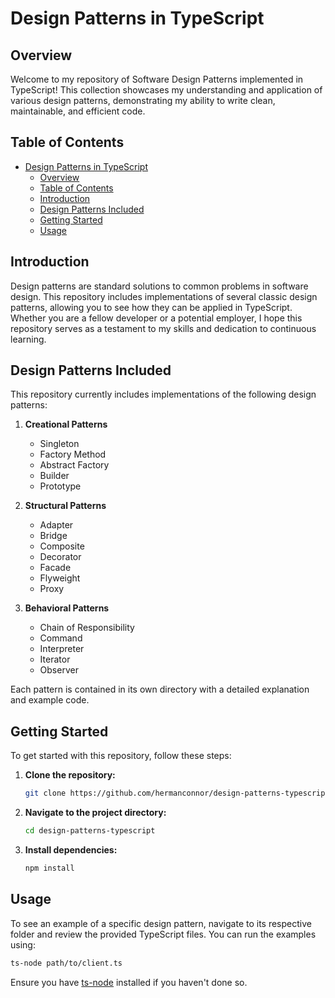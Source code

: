 # Design Patterns in TypeScript

## Overview

Welcome to my repository of Software Design Patterns implemented in TypeScript! This collection showcases my understanding and application of various design patterns, demonstrating my ability to write clean, maintainable, and efficient code.

## Table of Contents

- [Design Patterns in TypeScript](#design-patterns-in-typescript)
  - [Overview](#overview)
  - [Table of Contents](#table-of-contents)
  - [Introduction](#introduction)
  - [Design Patterns Included](#design-patterns-included)
  - [Getting Started](#getting-started)
  - [Usage](#usage)

## Introduction

Design patterns are standard solutions to common problems in software design. This repository includes implementations of several classic design patterns, allowing you to see how they can be applied in TypeScript. Whether you are a fellow developer or a potential employer, I hope this repository serves as a testament to my skills and dedication to continuous learning.

## Design Patterns Included

This repository currently includes implementations of the following design patterns:

1. **Creational Patterns**

   - Singleton
   - Factory Method
   - Abstract Factory
   - Builder
   - Prototype

2. **Structural Patterns**

   - Adapter
   - Bridge
   - Composite
   - Decorator
   - Facade
   - Flyweight
   - Proxy

3. **Behavioral Patterns**
   - Chain of Responsibility
   - Command
   - Interpreter
   - Iterator
   - Observer

Each pattern is contained in its own directory with a detailed explanation and example code.

## Getting Started

To get started with this repository, follow these steps:

1. **Clone the repository:**

   ```bash
   git clone https://github.com/hermanconnor/design-patterns-typescript.git
   ```

2. **Navigate to the project directory:**

   ```bash
   cd design-patterns-typescript
   ```

3. **Install dependencies:**
   ```bash
   npm install
   ```

## Usage

To see an example of a specific design pattern, navigate to its respective folder and review the provided TypeScript files. You can run the examples using:

```bash
ts-node path/to/client.ts
```

Ensure you have [ts-node](https://typescritptlang.org/docs/handbook/release-notes/typescript-4-0.html#ts-node) installed if you haven't done so.
